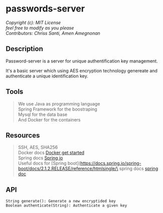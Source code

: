 # passwords-server

_Copyright (c): MIT License_\
_feel free to modify as you please_\
_Contributors: Chriss Santi, Amen Amegnonan_

## Description
Password-server is a server for unique authentification key management.

It's a basic server which using AES encryption technology genereate and authenticate a unique identification key.

## Tools
> We use Java as programming language\
Spring Framework for the boostraping\
Mysql for the data base\
And Docker for the containers

## Resources
> SSH, AES, SHA256\
Docker docs [Docker get started](https://docs.docker.com/get-started/)\
Spring docs [Spring io](https://www.tutorialspoint.com/spring/index.htm)\
Useful docs for [Spring boot](https://docs.spring.io/spring-boot/docs/2.1.2.RELEASE/reference/htmlsingle/\
spring docs [spring doc](https://docs.spring.io/spring-boot/docs/current/reference/html/boot-documentation-about.html)

## API

```
String generate(): Generate a new encryptided key
Boolean authenticate(String): Authenticate a given key
```